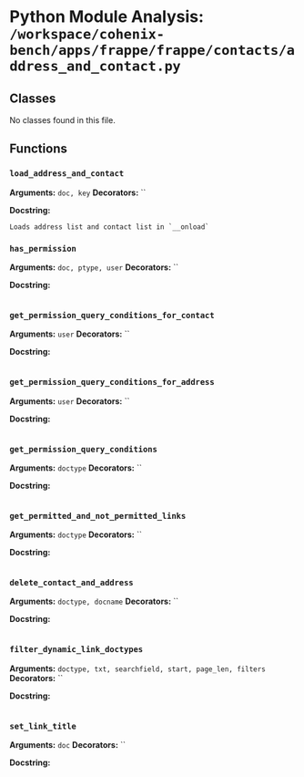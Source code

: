 # Python Module Analysis: `/workspace/cohenix-bench/apps/frappe/frappe/contacts/address_and_contact.py`

## Classes

No classes found in this file.


## Functions

### `load_address_and_contact`
**Arguments:** `doc, key`
**Decorators:** ``

**Docstring:**
```
Loads address list and contact list in `__onload`
```
### `has_permission`
**Arguments:** `doc, ptype, user`
**Decorators:** ``

**Docstring:**
```

```
### `get_permission_query_conditions_for_contact`
**Arguments:** `user`
**Decorators:** ``

**Docstring:**
```

```
### `get_permission_query_conditions_for_address`
**Arguments:** `user`
**Decorators:** ``

**Docstring:**
```

```
### `get_permission_query_conditions`
**Arguments:** `doctype`
**Decorators:** ``

**Docstring:**
```

```
### `get_permitted_and_not_permitted_links`
**Arguments:** `doctype`
**Decorators:** ``

**Docstring:**
```

```
### `delete_contact_and_address`
**Arguments:** `doctype, docname`
**Decorators:** ``

**Docstring:**
```

```
### `filter_dynamic_link_doctypes`
**Arguments:** `doctype, txt, searchfield, start, page_len, filters`
**Decorators:** ``

**Docstring:**
```

```
### `set_link_title`
**Arguments:** `doc`
**Decorators:** ``

**Docstring:**
```

```

